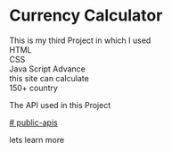 # Currency Calculator
This is my third Project in which I used <br>
HTML <br>
CSS <br>
Java Script Advance <br>
this site can calculate <br>
150+ country 

The API used in this Project <br>

 
<a href="https://github.com/public-apis/public-apis?tab=readme-ov-file#games--comics"># public-apis </a>

lets learn more 


